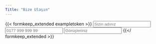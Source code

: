 ```yaml
---
Title: "Bize Ulaşın"
---
```


{{< formkeep_extended exampletoken >}}
  <input type="text" name="İsim" placeholder="Sizin adınız">
  <input type="text" name="WhatsApp" placeholder="0177 999 999 99">
  <input type="text" name="Geri bildirim" placeholder="Görüşleriniz">
{{</ formkeep_extended >}}